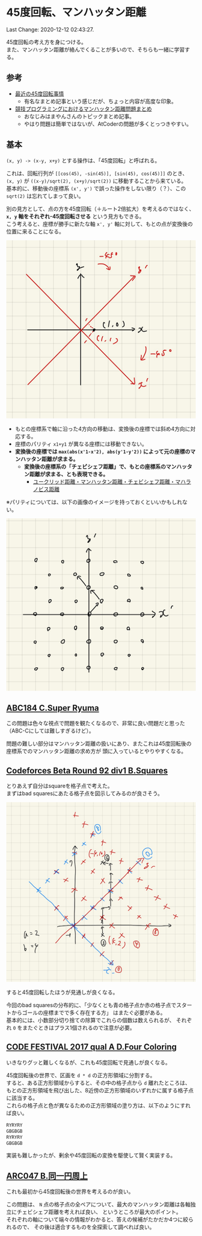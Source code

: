 # 45度回転、マンハッタン距離

Last Change: 2020-12-12 02:43:27.

45度回転の考え方を身につける。  
また、マンハッタン距離が絡んでくることが多いので、そちらも一緒に学習する。

## 参考

- [最近の45度回転事情](https://kagamiz.hatenablog.com/entry/2014/12/21/213931)
  - 有名なまとめ記事という感じだが、ちょっと内容が高度な印象。
- [競技プログラミングにおけるマンハッタン距離問題まとめ](https://www.hamayanhamayan.com/entry/2017/10/03/165802)
  - おなじみはまやんさんのトピックまとめ記事。
  - やはり問題は簡単ではないが、AtCoderの問題が多くとっつきやすい。

## 基本

`(x, y) -> (x-y, x+y)` とする操作は、「45度回転」と呼ばれる。

これは、回転行列が `[[cos(45), -sin(45)], [sin(45), cos(45)]]` のとき、
`(x, y)` が `((x-y)/sqrt(2), (x+y)/sqrt(2))` に移動することから来ている。  
基本的に、移動後の座標系 `(x', y')` で誤った操作をしない限り（？）、この `sqrt(2)` は忘れてしまって良い。

別の見方として、点の方を45度回転（＋ルート2倍拡大）を考えるのではなく、
**`x, y` 軸をそれぞれ-45度回転させる** という見方もできる。  
こう考えると、座標が勝手に新たな軸 `x', y'` 軸に対して、もとの点が変換後の位置に来ることになる。

![](./rev45.jpg)

- もとの座標系で軸に沿った4方向の移動は、変換後の座標では斜め4方向に対応する。
- 座標のパリティ `x1+y1` が異なる座標には移動できない。
- **変換後の座標では `max(abs(x'1-x'2), abs(y'1-y'2))` によって元の座標のマンハッタン距離が求まる。**
  - **変換後の座標系の「チェビシェフ距離」で、もとの座標系のマンハッタン距離が求まる、とも表現できる。**
    - [ユークリッド距離・マンハッタン距離・チェビシェフ距離・マハラノビス距離](https://datachemeng.com/use_of_distance/)

※パリティについては、以下の画像のイメージを持っておくといいかもしれない。

![](./ok.jpg)

## [ABC184 C.Super Ryuma](https://atcoder.jp/contests/abc184/tasks/abc184_c)

この問題は色々な視点で問題を観たくなるので、非常に良い問題だと思った（ABC-Cにしては難しすぎるけど）。

問題の難しい部分はマンハッタン距離の扱いにあり、またこれは45度回転後の座標系でのマンハッタン距離の求め方が
頭に入っているとやりやすくなる。

## [Codeforces Beta Round 92 div1 B.Squares](https://codeforces.com/contest/123/problem/B)

とりあえず自分はsquareを格子点で考えた。  
まずはbad squaresにあたる格子点を図示してみるのが良さそう。

![](./cbr92b.jpg)

すると45度回転したほうが見通しが良くなる。

今回のbad squaresの分布的に、「少なくとも青の格子点か赤の格子点でスタートからゴールの座標までで多く存在する方」
はまたぐ必要がある。  
基本的には、小数部分切り捨ての除算でこれらの個数は数えられるが、
それぞれ `0` をまたぐときはプラス1個されるので注意が必要。

## [CODE FESTIVAL 2017 qual A D.Four Coloring](https://atcoder.jp/contests/code-festival-2017-quala/tasks/code_festival_2017_quala_d)

いきなりグッと難しくなるが、これも45度回転で見通しが良くなる。

45度回転後の世界で、区画を `d * d` の正方形領域に分割する。  
すると、ある正方形領域からすると、その中の格子点から `d` 離れたところは、
もとの正方形領域を飛び出した、8近傍の正方形領域のいずれかに属する格子点に該当する。  
これらの格子点と色が異なるための正方形領域の塗り方は、以下のようにすれば良い。

```
RYRYRY
GBGBGB
RYRYRY
GBGBGB
```

実装も難しかったが、剰余や45度回転の変換を駆使して賢く実装する。

## [ARC047 B.同一円周上](https://atcoder.jp/contests/arc047/tasks/arc047_b)

これも最初から45度回転後の世界を考えるのが良い。

この問題は、 `N` 点の格子点の全ペアについて、最大のマンハッタン距離は各軸独立にチェビシェフ距離を考えれば良い、
というところが最大のポイント。  
それぞれの軸について端々の情報がわかると、答えの候補がたかだか4つに絞られるので、
その後は適合するものを全探索して調べれば良い。

